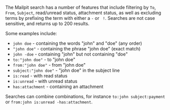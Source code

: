The Mailpit search has a number of features that include filtering by `To`, `From`, `Subject`, read/unread status, attachment status, as well as excluding terms by prefixing the term with either a `-` or ` !`. Searches are not case sensitive, and returns up to 200 results.

Some examples include:

- `john doe` - containing the words "john" and "doe" (any order)
- `"john doe"` - containing the phrase "john doe" (exact match)
- `john -doe` - containing "john" but not containing "doe"
- `to:"john doe"` - to "john doe"
- `from:"john doe"` - from "john doe"
- `subject:"john doe"` - "john doe" in the subject line
- `is:read` - with read status
- `is:unread` - with unread status
- `has:attachment` - containing an attachment

Searches can combine combinations, for instance `to:john subject:payment` or `from:john is:unread -has:attachment`.